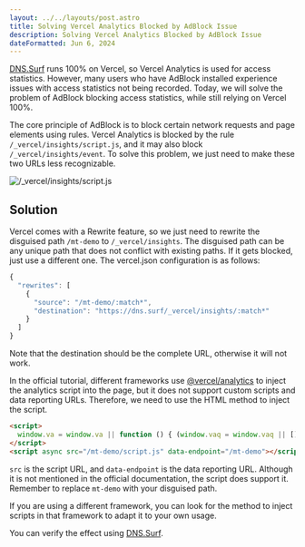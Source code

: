 ```yaml
---
layout: ../../layouts/post.astro
title: Solving Vercel Analytics Blocked by AdBlock Issue
description: Solving Vercel Analytics Blocked by AdBlock Issue
dateFormatted: Jun 6, 2024
---
```


[DNS.Surf](https://dns.surf/) runs 100% on Vercel, so Vercel Analytics is used for access statistics. However, many users who have AdBlock installed experience issues with access statistics not being recorded. Today, we will solve the problem of AdBlock blocking access statistics, while still relying on Vercel 100%.

The core principle of AdBlock is to block certain network requests and page elements using rules. Vercel Analytics is blocked by the rule `/_vercel/insights/script.js`, and it may also block `/_vercel/insights/event`. To solve this problem, we just need to make these two URLs less recognizable.

![/_vercel/insights/script.js](https://static.miantiao.me/share/2024/JbSVLo/5aOZdV.png)

## Solution

Vercel comes with a Rewrite feature, so we just need to rewrite the disguised path `/mt-demo` to `/_vercel/insights`. The disguised path can be any unique path that does not conflict with existing paths. If it gets blocked, just use a different one. The vercel.json configuration is as follows:

```js
{
  "rewrites": [
    {
      "source": "/mt-demo/:match*",
      "destination": "https://dns.surf/_vercel/insights/:match*"
    }
  ]
}
```

Note that the destination should be the complete URL, otherwise it will not work.

In the official tutorial, different frameworks use [@vercel/analytics](https://vercel.com/docs/analytics/package) to inject the analytics script into the page, but it does not support custom scripts and data reporting URLs. Therefore, we need to use the HTML method to inject the script.

```html
<script>
  window.va = window.va || function () { (window.vaq = window.vaq || []).push(arguments); };
</script>
<script async src="/mt-demo/script.js" data-endpoint="/mt-demo"></script>
```

`src` is the script URL, and `data-endpoint` is the data reporting URL. Although it is not mentioned in the official documentation, the script does support it. Remember to replace `mt-demo` with your disguised path.

If you are using a different framework, you can look for the method to inject scripts in that framework to adapt it to your own usage.

You can verify the effect using [DNS.Surf](https://dns.surf/).
